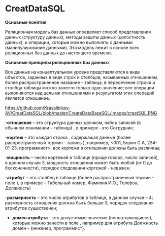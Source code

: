 # CreatDataSQL
**Основные понятия**

Реляционная модель баз данных определяет способ представления данных (структуру данных), методы защиты данных (целостность данных), и операции, которые можно выполнять с данными (манипулирование данными). Эта модель лежит в основе всех реляционных баз данных до настоящего времени.

**Основные принципы реляционных баз данных:**

Все данные на концептуальном уровне представляются в виде объектов, заданных в виде строк и столбцов, называемых отношением, более распространенное название – таблица;
в пересечение строки и столбца таблицы можно занести только одно значение;
все операции выполняются над целыми отношениями и результатом этих операций является отношение.

https://github.com/Krassilnikov-AV/CreatDataSQL/blob/master/CreateDataBaseSQL/images/creatSQL.PNG

-**отношение**  – это структура данных целиком, набор записей (в обычном понимании – таблица) , в  примере –это Сотрудник;

-**кортеж** – это каждая строка , содержащая данные (более распространенный термин – запись ), например, <001, Борин С.А, 234-01-23, программист>, все кортежи в отношении должны быть различны;

-**мощность** – число кортежей в таблице (проще говоря, число записей), в данном случае 3, мощность отношения может быть любой (от 0 до бесконечности), порядок следования кортежей - неважен;

-**атрибут** – это столбец в таблице (более распространенный термин – поле ), в примере – Табельный номер, Фамилия И.О., Телефон, Должность)

-**размерность** – это число атрибутов в таблице, в данном случае – 4; 
размерность отношения должна быть больше 0, порядок следования атрибутов существенен;

- **домен атрибута** – это допустимые значение (неповторяющиеся), которые можно занести в поле , например для атрибута Должность домен – {инженер, программист}.
